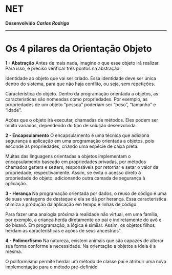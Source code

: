 # NET 


**Desenvolvido** **_Carlos Rodrigo_**


-------------------------------------------------------------------------------------------------

# Os 4 pilares da Orientação Objeto 

**1 - Abstração**
Antes de mais nada, imagine o que esse objeto irá realizar. Para isso, é preciso verificar três pontos na abstração:

Identidade ao objeto que vai ser criado. Essa identidade deve ser única dentro do sistema, para que não haja conflito, ou seja, sem repetições.

Característica do objeto. Dentro da programação orientada a objetos, as características são nomeadas como propriedades. Por exemplo, as propriedades de um objeto “pessoa” poderiam ser “peso”, “tamanho” e “idade”.

Ações que o objeto irá executar, chamadas de métodos. Eles podem ser muito variados, dependendo do tipo de solução desenvolvida.

**2 - Encapsulamento**
O encapsulamento é uma técnica que adiciona segurança à aplicação em uma programação orientada a objetos, pois esconde as propriedades, criando uma espécie de caixa preta.

Muitas das linguagens orientadas a objetos implementam o encapsulamento baseado em propriedades privadas, por métodos chamados getters e setters, responsáveis por retornar e setar o valor da propriedade, respectivamente. Assim, se evita o acesso direto à propriedade do objeto, adicionando outra camada de segurança à aplicação.

**3 - Herança**
Na programação orientada por dados, o reuso de código é uma de suas vantagens de destaque e ela se dá por herança. Essa característica otimiza a produção da aplicação em tempo e linhas de código.

Para fazer uma analogia próxima à realidade não virtual, em uma família, por exemplo, a criança herda diretamente do pai e indiretamente do avô e do bisavô. Em programação, a lógica é similar. Assim, os objetos filhos herdam as características e ações de seus ancestrais”.

**4 - Polimorfismo**
Na natureza, existem animais que são capazes de alterar sua forma conforme a necessidade. Na orientação a objetos a ideia é a mesma.

O poliformismo permite herdar um método de classe pai e atribuir uma nova implementação para o método pré-definido.